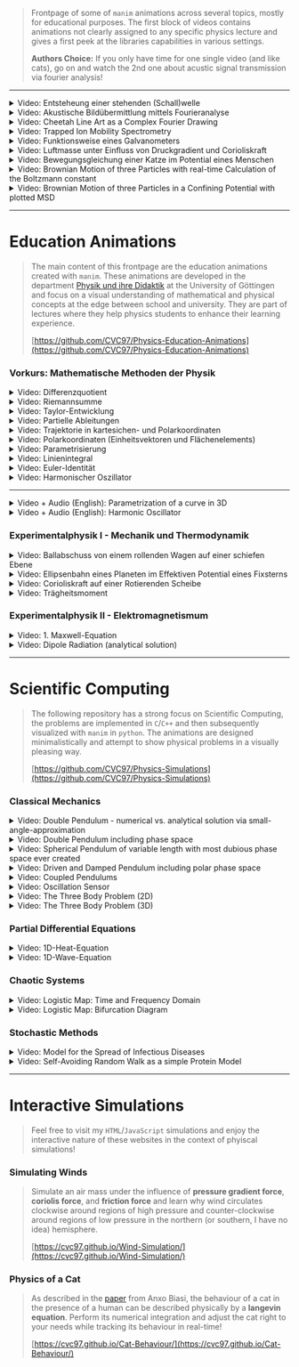 <link rel="icon" href="index_media/SnowLeopard_icon_trans.ico" />


> Frontpage of some of ``manim`` animations across several topics, mostly for educational purposes.
> The first block of videos contains animations not clearly assigned to any specific physics lecture and gives a first peek at the libraries capabilities in various settings.
>
> **Authors Choice:** If you only have time for one single video (and like cats), go on and watch the 2nd one about acustic signal transmission via fourier analysis!

---

<details>
  <summary>Video: Entsteheung einer stehenden (Schall)welle</summary>
	<div>
		<video controls width="90%" src="index_media/standing_wave_HoG_BLACK.mp4" loop="true"></video>
	</div>
</details>

<details>
  <summary>Video: Akustische Bildübermittlung mittels Fourieranalyse</summary>
	<div>
		<video controls width="90%" src="index_media/snow_leopard_CVC_2x_cut.mp4" loop="true"></video>
	</div>
</details>

<details>
  <summary>Video: Cheetah Line Art as a Complex Fourier Drawing</summary>
	<div>
		<video controls width="90%" src="index_media/cheetah_5000_1100_compressed.mp4" loop="true"></video>
	</div>
</details>

<details>
  <summary>Video: Trapped Ion Mobility Spectrometry</summary>
	<div>
		<video controls width="90%" src="index_media/TIMS.mp4" loop="true"></video>
	</div>
</details>

<details>
  <summary>Video: Funktionsweise eines Galvanometers</summary>
	<div>
		<video controls width="90%" src="index_media/galvanometre_simple.mp4" loop="true"></video>
	</div>
</details>

<details>
  <summary>Video: Luftmasse unter Einfluss von Druckgradient und Corioliskraft</summary>
	<div>
		<video controls width="90%" src="index_media/coriolis_air_F2.mp4" loop="true"></video>
	</div>
</details>

<details>
  <summary>Video: Bewegungsgleichung einer Katze im Potential eines Menschen</summary>
	<div>
		<video controls width="90%" src="index_media/cat_behaviour_QH.mp4" loop="true"></video>
	</div>
</details>

<details>
  <summary>Video: Brownian Motion of three Particles with real-time Calculation of the Boltzmann constant</summary>
	<div>
		<video controls width="90%" src="index_media/Brownian_Motion.mp4" loop="true"></video>
	</div>
</details>

<details>
  <summary>Video: Brownian Motion of three Particles in a Confining Potential with plotted MSD</summary>
	<div>
		<video controls width="90%" src="index_media/Brownian_Motion_Potential.mp4" loop="true"></video>
	</div>
</details>

---

# Education Animations

<!-- possibly sounds OTT, possibly fix this -->
> The main content of this frontpage are the education animations created with ``manim``. These animations are developed in the department [Physik und ihre Didaktik](https://www.uni-goettingen.de/de/110922.html)  at the University of Göttingen and focus on a visual understanding of mathematical and physical concepts at the edge between school 
> and university. They are part of lectures where they help physics students to enhance their learning experience.
>
> [https://github.com/CVC97/Physics-Education-Animations](https://github.com/CVC97/Physics-Education-Animations)


### Vorkurs: Mathematische Methoden der Physik

<details>
  <summary>Video: Differenzquotient </summary>
	<div>
		<video controls width="90%" src="index_media/differentiation_index.mp4" loop="true"></video>
	</div>
</details>

<details>
  <summary>Video: Riemannsumme </summary>
	<div>
		<video controls width="90%" src="index_media/integration_index.mp4" loop="true"></video>
	</div>
</details>

<details>
  <summary>Video: Taylor-Entwicklung </summary>
	<div>
		<video controls width="90%" src="index_media/taylor_index.mp4" loop="true"></video>
	</div>
</details>

<details>
  <summary>Video: Partielle Ableitungen </summary>
	<div>
		<video controls width="90%" src="index_media/partial_F2.mp4" loop="true"></video>
	</div>
</details>

<details>
  <summary>Video: Trajektorie in kartesichen- und Polarkoordinaten</summary>
	<div>
		<video controls width="90%" src="index_media/trajectory_HD60.mp4" loop="true"></video>
	</div>
</details>

<details>
  <summary>Video: Polarkoordinaten (Einheitsvektoren und Flächenelements)</summary>
	<div>
		<video controls width="90%" src="index_media/plane_polar_coordinates_index.mp4" loop="true"></video>
	</div>
</details>

<details>
  <summary>Video: Parametrisierung</summary>
	<div>
		<video controls width="90%" src="index_media/parametrization_GER.mp4" loop="true"></video>
	</div>
</details>

<details>
  <summary>Video: Linienintegral</summary>
	<div>
		<video controls width="90%" src="index_media/line_integration_F3.mp4" loop="true"></video>
	</div>
</details>

<details>
  <summary>Video: Euler-Identität</summary>
	<div>
		<video controls width="90%" src="index_media/euler_identity_index.mp4" loop="true"></video>
	</div>
</details>

<details>
  <summary>Video: Harmonischer Oszillator</summary>
	<div>
		<video controls width="90%" src="index_media/harmonic_oscillator_GER_short.mp4" loop="true"></video>
	</div>
</details>

---

<details>
  <summary>Video + Audio (English): Parametrization of a curve in 3D</summary>
	<div>
		<video controls width="90%" src="index_media/parametrization_ENG_F1.mp4" loop="true"></video>
	</div>
</details>

<details>
  <summary>Video + Audio (English): Harmonic Oscillator</summary>
	<div>
		<video controls width="90%" src="index_media/harmonic_oscillator_ENG_F3.mp4" loop="true"></video>
	</div>
</details>


### Experimentalphysik I - Mechanik und Thermodynamik


<details>
  <summary>Video: Ballabschuss von einem rollenden Wagen auf einer schiefen Ebene</summary>
	<div>
		<video controls width="90%" src="index_media/inclined_plane_FULL_2.mp4" loop="true"></video>
	</div>
</details>


<details>
  <summary>Video: Ellipsenbahn eines Planeten im Effektiven Potential eines Fixsterns</summary>
	<div>
		<video controls width="90%" src="index_media/effective_potential_index.mp4" loop="true"></video>
	</div>
</details>

<details>
  <summary>Video: Corioliskraft auf einer Rotierenden Scheibe</summary>
	<div>
		<video controls width="90%" src="index_media/coriolis_simple_index.mp4" loop="true"></video>
	</div>
</details>

<details>
  <summary>Video: Trägheitsmoment</summary>
	<div>
		<video controls width="90%" src="index_media/MOI_4K.mp4" loop="true"></video>
	</div>
</details>


### Experimentalphysik II - Elektromagnetismum

<details>
  <summary>Video: 1. Maxwell-Equation</summary>
	<div>
		<video controls width="90%" src="index_media/gauss_law_F1.mp4" loop="true"></video>
	</div>
</details>

<details>
  <summary>Video: Dipole Radiation (analytical solution)</summary>
	<div>
		<video controls width="90%" src="index_media/dipole_radiation_length_func.mp4" loop="true"></video>
	</div>
</details>

---

<!-- ### *to-be-done*

- *Perle auf rotierendem Drahtring*
- *Zwangskraft: kleine Kugel rollt große herunter*
- *QM Animations for CWR*

- *Maxwell-Verschiebungsstrom*
- *Nebelkammer*

---  -->

# Scientific Computing

> The following repository has a strong focus on Scientific Computing, the problems are implemented in ``C``/``C++`` and then subsequently visualized with ``manim`` in ``python``. The animations are designed 
> minimalistically and attempt to show physical problems in a visually pleasing way.
>
> [https://github.com/CVC97/Physics-Simulations](https://github.com/CVC97/Physics-Simulations)


### Classical Mechanics

<details>
  <summary>Video: Double Pendulum - numerical vs. analytical solution via small-angle-approximation</summary>
	<div>
		<video controls width="90%" src="index_media/double_pendulum_scene.mp4" loop="true"></video>
	</div>
</details>

<details>
  <summary>Video: Double Pendulum including phase space </summary>
	<div>
		<video controls width="90%" src="index_media/double_pendulum_ps1_scene.mp4" loop="true"></video>
	</div>
</details>

<details>
  <summary>Video: Spherical Pendulum of variable length with most dubious phase space ever created </summary>
	<div>
		<video controls width="90%" src="index_media/spherical_pendulum_scene.mp4" loop="true"></video>
	</div>
</details>

<details>
  <summary>Video: Driven and Damped Pendulum including polar phase space </summary>
	<div>
		<video controls width="90%" src="index_media/driven_damped_pendulum_2_1_scene.mp4" loop="true"></video>
	</div>
</details>

<details>
  <summary>Video: Coupled Pendulums</summary>
	<div>
		<video controls width="90%" src="index_media/pendulums_scene.mp4" loop="true"></video>
	</div>
</details>

<details>
  <summary>Video: Oscillation Sensor</summary>
	<div>
		<video controls width="90%" src="index_media/oscillation_sensor_scene.mp4" loop="true"></video>
	</div>
</details>

<details>
  <summary>Video: The Three Body Problem (2D)</summary>
	<div>
		<video controls width="90%" src="index_media/three_body_problem_scene.mp4" loop="true"></video>
	</div>
</details>

<details>
  <summary>Video: The Three Body Problem (3D)</summary>
	<div>
		<video controls width="90%" src="index_media/TBP_main_3D_30s.mp4" loop="true"></video>
	</div>
</details>



### Partial Differential Equations

<details>
  <summary>Video: 1D-Heat-Equation</summary>
	<div>
		<video controls width="90%" src="index_media/heat_equation_scene.mp4" loop="true"></video>
	</div>
</details>

<details>
  <summary>Video: 1D-Wave-Equation</summary>
	<div>
		<video controls width="90%" src="index_media/tsunami_scene.mp4" loop="true"></video>
	</div>
</details>



### Chaotic Systems

<details>
  <summary>Video: Logistic Map: Time and Frequency Domain</summary>
	<div>
		<video controls width="90%" src="index_media/nonlinear_map_scene.mp4" loop="true"></video>
	</div>
</details>

<details>
  <summary>Video: Logistic Map: Bifurcation Diagram</summary>
	<div>
		<video controls width="90%" src="index_media/bifurcation_scene.mp4" loop="true"></video>
	</div>
</details>


### Stochastic Methods

<details>
  <summary>Video: Model for the Spread of Infectious Diseases</summary>
	<div>
		<video controls width="90%" src="index_media/cellular_automaton_scene.mp4" loop="true"></video>
	</div>
</details>

<details>
  <summary>Video: Self-Avoiding Random Walk as a simple Protein Model</summary>
	<div>
		<video controls width="90%" src="index_media/self_avoiding_random_walk_low_energy_scene.mp4" loop="true"></video>
	</div>
</details>

<!-- <div>Logo erstellt mit <a href="https://www.designevo.com/de/" title="Kostenloser Online-Logo-Editor">DesignEvo</a></div> -->

---

# Interactive Simulations

> Feel free to visit my ``HTML``/``JavaScript`` simulations and enjoy the interactive nature of these websites in the context of phyiscal simulations!

### Simulating Winds

> Simulate an air mass under the influence of **pressure gradient force**, **coriolis force**, and **friction force** and learn 
> why wind circulates clockwise around regions of high pressure and counter-clockwise around regions of low pressure in the northern (or southern, I have no idea) hemisphere.
>
> [https://cvc97.github.io/Wind-Simulation/](https://cvc97.github.io/Wind-Simulation/)


### Physics of a Cat

> As described in the [paper](https://arxiv.org/pdf/2409.05400) from Anxo Biasi, the behaviour of a cat in the presence of a human can be described physically by a 
> **langevin equation**. Perform its numerical integration and adjust the cat right to your needs while tracking its behaviour in real-time!
>
> [https://cvc97.github.io/Cat-Behaviour/](https://cvc97.github.io/Cat-Behaviour/)
